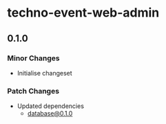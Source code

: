 # techno-event-web-admin

## 0.1.0

### Minor Changes

- Initialise changeset

### Patch Changes

- Updated dependencies
  - database@0.1.0
